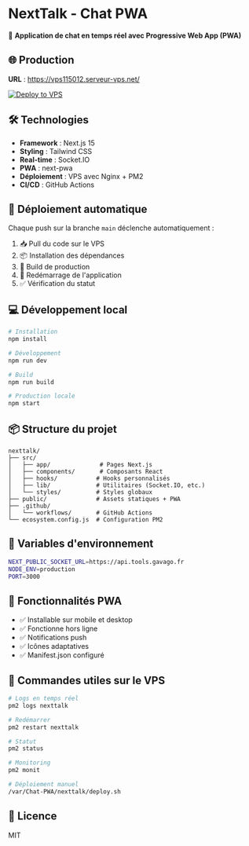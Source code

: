 # NextTalk - Chat PWA

🚀 **Application de chat en temps réel avec Progressive Web App (PWA)**

## 🌐 Production

**URL** : https://vps115012.serveur-vps.net/

[![Deploy to VPS](https://github.com/VOTRE_USERNAME/nexttalk/actions/workflows/deploy.yml/badge.svg)](https://github.com/VOTRE_USERNAME/nexttalk/actions/workflows/deploy.yml)

## 🛠️ Technologies

- **Framework** : Next.js 15
- **Styling** : Tailwind CSS
- **Real-time** : Socket.IO
- **PWA** : next-pwa
- **Déploiement** : VPS avec Nginx + PM2
- **CI/CD** : GitHub Actions

## 🚀 Déploiement automatique

Chaque push sur la branche `main` déclenche automatiquement :
1. 📥 Pull du code sur le VPS
2. 📦 Installation des dépendances
3. 🔨 Build de production
4. 🔄 Redémarrage de l'application
5. ✅ Vérification du statut

## 💻 Développement local

```bash
# Installation
npm install

# Développement
npm run dev

# Build
npm run build

# Production locale
npm start
```

## 📦 Structure du projet

```
nexttalk/
├── src/
│   ├── app/              # Pages Next.js
│   ├── components/       # Composants React
│   ├── hooks/           # Hooks personnalisés
│   ├── lib/             # Utilitaires (Socket.IO, etc.)
│   └── styles/          # Styles globaux
├── public/              # Assets statiques + PWA
├── .github/
│   └── workflows/       # GitHub Actions
└── ecosystem.config.js  # Configuration PM2
```

## 🔐 Variables d'environnement

```bash
NEXT_PUBLIC_SOCKET_URL=https://api.tools.gavago.fr
NODE_ENV=production
PORT=3000
```

## 📱 Fonctionnalités PWA

- ✅ Installable sur mobile et desktop
- ✅ Fonctionne hors ligne
- ✅ Notifications push
- ✅ Icônes adaptatives
- ✅ Manifest.json configuré

## 🔧 Commandes utiles sur le VPS

```bash
# Logs en temps réel
pm2 logs nexttalk

# Redémarrer
pm2 restart nexttalk

# Statut
pm2 status

# Monitoring
pm2 monit

# Déploiement manuel
/var/Chat-PWA/nexttalk/deploy.sh
```

## 📄 Licence

MIT

